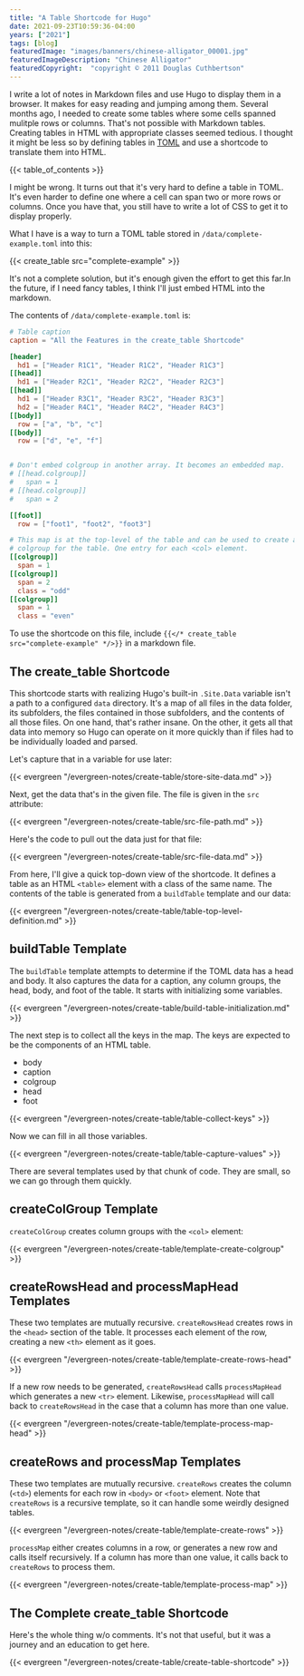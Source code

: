 ```yaml
---
title: "A Table Shortcode for Hugo"
date: 2021-09-23T10:59:36-04:00
years: ["2021"]
tags: [blog]
featuredImage: "images/banners/chinese-alligator_00001.jpg"
featuredImageDescription: "Chinese Alligator"
featuredCopyright:  "copyright © 2011 Douglas Cuthbertson"
---
```

I write a lot of notes in Markdown files and use Hugo to display them in a browser. It makes for easy reading and jumping among them. Several months ago, I needed to create some tables where some cells spanned mulitple rows or columns. That's not possible with Markdown tables. Creating tables in HTML with appropriate classes seemed tedious. I thought it might be less so by defining tables in [TOML](https://toml.io/en/) and use a shortcode to translate them into HTML.
<!--more-->
{{< table_of_contents >}}

I might be wrong. It turns out that it's very hard to define a table in TOML. It's even harder to define one where a cell can span two or more rows or columns. Once you have that, you still have to write a lot of CSS to get it to display properly.

What I have is a way to turn a TOML table stored in `/data/complete-example.toml` into this:

{{< create_table src="complete-example" >}}

It's not a complete solution, but it's enough given the effort to get this far.In the future, if I need fancy tables, I think I'll just embed HTML into the markdown.

The contents of `/data/complete-example.toml` is:

```toml
# Table caption
caption = "All the Features in the create_table Shortcode"

[header]
  hd1 = ["Header R1C1", "Header R1C2", "Header R1C3"]
[[head]]
  hd1 = ["Header R2C1", "Header R2C2", "Header R2C3"]
[[head]]
  hd1 = ["Header R3C1", "Header R3C2", "Header R3C3"]
  hd2 = ["Header R4C1", "Header R4C2", "Header R4C3"]
[[body]]
  row = ["a", "b", "c"]
[[body]]
  row = ["d", "e", "f"]


# Don't embed colgroup in another array. It becomes an embedded map.
# [[head.colgroup]]
#   span = 1
# [[head.colgroup]]
#   span = 2

[[foot]]
  row = ["foot1", "foot2", "foot3"]

# This map is at the top-level of the table and can be used to create an HTML
# colgroup for the table. One entry for each <col> element.
[[colgroup]]
  span = 1
[[colgroup]]
  span = 2
  class = "odd"
[[colgroup]]
  span = 1
  class = "even"
```

To use the shortcode on this file, include `{{</* create_table src="complete-example" */>}}` in a markdown file.

## The create_table Shortcode

This shortcode starts with realizing Hugo's built-in `.Site.Data` variable isn't a path to a configured `data` directory. It's a map of all files in the data folder, its subfolders, the files contained in those subfolders, and the contents of all those files. On one hand, that's rather insane. On the other, it gets all that data into memory so Hugo can operate on it more quickly than if files had to be individually loaded and parsed.

Let's capture that in a variable for use later:

{{< evergreen "/evergreen-notes/create-table/store-site-data.md" >}}

Next, get the data that's in the given file. The file is given in the `src` attribute:

{{< evergreen "/evergreen-notes/create-table/src-file-path.md" >}}

Here's the code to pull out the data just for that file:

{{< evergreen "/evergreen-notes/create-table/src-file-data.md" >}}

From here, I'll give a quick top-down view of the shortcode. It defines a table as an HTML `<table>` element with a class of the same name. The contents of the table is generated from a `buildTable` template and our data:

{{< evergreen "/evergreen-notes/create-table/table-top-level-definition.md" >}}

## buildTable Template

The `buildTable` template attempts to determine if the TOML data has a head and body. It also captures the data for a caption, any column groups, the head, body, and foot of the table. It starts with initializing some variables.

{{< evergreen "/evergreen-notes/create-table/build-table-initialization.md" >}}

The next step is to collect all the keys in the map. The keys are expected to be the components of an HTML table.

- body
- caption
- colgroup
- head
- foot

{{< evergreen "/evergreen-notes/create-table/table-collect-keys" >}}

Now we can fill in all those variables.

{{< evergreen "/evergreen-notes/create-table/table-capture-values" >}}

There are several templates used by that chunk of code. They are small, so we can go through them quickly.

## createColGroup Template

`createColGroup` creates column groups with the `<col>` element:

{{< evergreen "/evergreen-notes/create-table/template-create-colgroup" >}}

## createRowsHead and  processMapHead Templates

These two templates are mutually recursive. `createRowsHead` creates rows in the `<head>` section of the table. It processes each element of the row, creating a new `<th>` element as it goes.

{{< evergreen "/evergreen-notes/create-table/template-create-rows-head" >}}

If a new row needs to be generated, `createRowsHead` calls `processMapHead` which generates a new `<tr>` element. Likewise, `processMapHead` will call back to `createRowsHead` in the case that a column has more than one value.

{{< evergreen "/evergreen-notes/create-table/template-process-map-head" >}}

## createRows and processMap Templates

These two templates are mutually recursive. `createRows` creates the column (`<td>`) elements for each row in `<body>` or `<foot>` element. Note that `createRows` is a recursive template, so it can handle some weirdly designed tables.

{{< evergreen "/evergreen-notes/create-table/template-create-rows" >}}

`processMap` either creates columns in a row, or generates a new row and calls itself recursively. If a column has more than one value, it calls back to `createRows` to process them.

{{< evergreen "/evergreen-notes/create-table/template-process-map" >}}

## The Complete create_table Shortcode

Here's the whole thing w/o comments. It's not that useful, but it was a journey and an education to get here.

{{< evergreen "/evergreen-notes/create-table/create-table-shortcode" >}}
